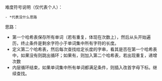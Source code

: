 难度符号说明（仅代表个人）：

	- *代表没什么思路

思路：

 - 第一个哈希表保存所有单词（若有重复，体现在次数上），然后从头开始遍历，终止条件是剩余字符小于单词集中所有字符的长度。
 - 定义第二个哈希表，然后每次查找给定长度的字串，看其是否在第一个哈希表中，如果没有则跳出循环；如果有，则加入第二个哈希表，若出现重复，递增次数
 - 内层循环结束，如果单词集中所有单词都满足条件，则插入改首字母下标。继续查找。